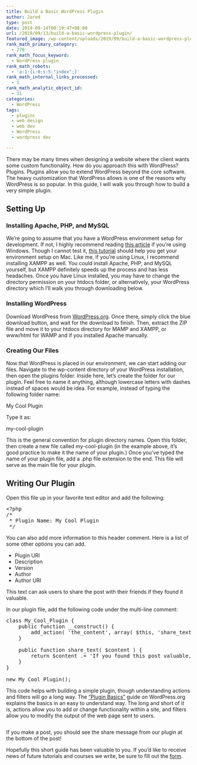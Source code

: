 ```yaml
---
title: Build a Basic WordPress Plugin
author: Jared
type: post
date: 2019-09-14T00:19:47+00:00
url: /2019/09/13/build-a-basic-wordpress-plugin/
featured_image: /wp-content/uploads/2019/09/build-a-basic-wordpress-plugin.png
rank_math_primary_category:
  - 270
rank_math_focus_keyword:
  - WordPress plugin
rank_math_robots:
  - 'a:1:{i:0;s:5:"index";}'
rank_math_internal_links_processed:
  - 1
rank_math_analytic_object_id:
  - 31
categories:
  - WordPress
tags:
  - plugins
  - web design
  - web dev
  - WordPress
  - wordpress dev

---
```

There may be many times when designing a website where the client wants some custom functionality. How do you approach this with WordPress? Plugins. Plugins allow you to extend WordPress beyond the core software. The heavy customization that WordPress allows is one of the reasons why WordPress is so popular. In this guide, I will walk you through how to build a very simple plugin.

## Setting Up

### Installing Apache, PHP, and MySQL

We&#8217;re going to assume that you have a WordPress environment setup for development. If not, I highly recommend reading [this article][1] if you&#8217;re using Windows. Though I cannot test it, [this tutorial][2] should help you get your environment setup on Mac. Like me, if you&#8217;re using Linux, I recommend installing XAMPP as well. You could install Apache, PHP, and MySQL yourself, but XAMPP definitely speeds up the process and has less headaches. Once you have Linux installed, you may have to change the directory permission on your htdocs folder, or alternatively, your WordPress directory which I&#8217;ll walk you through downloading below.

### Installing WordPress

Download WordPress from [WordPress.org][3]. Once there, simply click the blue download button, and wait for the download to finish. Then, extract the ZIP file and move it to your htdocs directory for MAMP and XAMPP, or www/html for WAMP and if you installed Apache manually.

### Creating Our Files

Now that WordPress is placed in our environment, we can start adding our files. Navigate to the wp-content directory of your WordPress installation, then open the plugins folder. Inside here, let&#8217;s create the folder for our plugin. Feel free to name it anything, although lowercase letters with dashes instead of spaces would be idea. For example, instead of typing the following folder name:

My Cool Plugin

Type it as:

my-cool-plugin

This is the general convention for plugin directory names. Open this folder, then create a new file called my-cool-plugin (in the example above, it&#8217;s good practice to make it the name of your plugin.) Once you&#8217;ve typed the name of your plugin file, add a .php file extension to the end. This file will serve as the main file for your plugin.

## Writing Our Plugin

Open this file up in your favorite text editor and add the following:

<pre class="EnlighterJSRAW" data-enlighter-language="php" data-enlighter-theme="" data-enlighter-highlight="" data-enlighter-linenumbers="" data-enlighter-lineoffset="" data-enlighter-title="" data-enlighter-group="">&lt;?php
/*
 * Plugin Name: My Cool Plugin
 */</pre>

You can also add more information to this header comment. Here is a list of some other options you can add.

  * Plugin URI
  * Description
  * Version
  * Author
  * Author URI

This text can ask users to share the post with their friends if they found it valuable.

In our plugin file, add the following code under the multi-line comment:

<pre class="EnlighterJSRAW" data-enlighter-language="php" data-enlighter-theme="" data-enlighter-highlight="" data-enlighter-linenumbers="" data-enlighter-lineoffset="" data-enlighter-title="" data-enlighter-group="">class My_Cool_Plugin {
    public function __construct() {
        add_action( 'the_content', array( $this, 'share_text' ) );
    }

    public function share_text( $content ) {
        return $content .= 'If you found this post valuable, please consider sharing it on your favorite social media platform.&lt;/p>';
    }
}

new My_Cool_Plugin();</pre>

This code helps with building a simple plugin, though understanding actions and filters will go a long way. The [&#8220;Plugin Basics&#8221;][4] guide on WordPress.org explains the basics in an easy to understand way. The long and short of it is, actions allow you to add or change functionality within a site, and filters allow you to modify the output of the web page sent to users.<figure class="wp-block-image">

<img src="https://learn.yorkcs.com/wp-content/uploads/2019/09/wordpress-plugin-result-700x625.png" alt="" class="wp-image-6796" /> </figure> 

If you make a post, you should see the share message from our plugin at the bottom of the post!

Hopefully this short guide has been valuable to you. If you&#8217;d like to receive news of future tutorials and courses we write, be sure to fill out the [form][5].

 [1]: https://premium.wpmudev.org/blog/setting-up-xampp/
 [2]: https://medium.com/@sunilk/wordpress-local-install-on-your-mac-made-easy-d605c5a0af1c
 [3]: https://wordpress.org
 [4]: https://developer.wordpress.org/plugins/plugin-basics/#hooks-actions-and-filters
 [5]: https://yorkcs.activehosted.com/f/1
